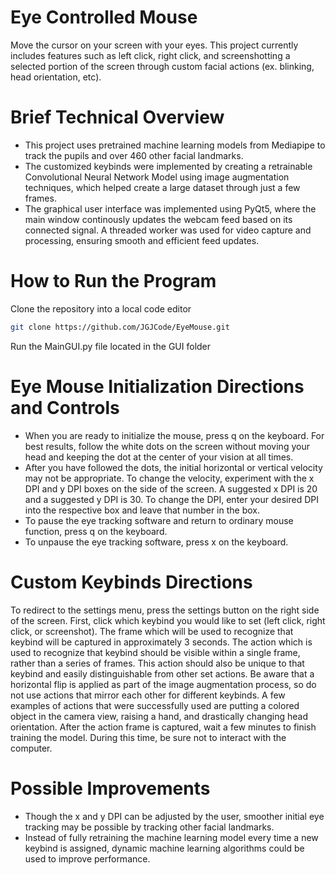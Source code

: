 # **Eye Controlled Mouse**
Move the cursor on your screen with your eyes. This project currently includes features such as left click, right click, and screenshotting a selected portion of the screen through custom facial actions (ex. blinking, head orientation, etc).

# Brief Technical Overview
- This project uses pretrained machine learning models from Mediapipe to track the pupils and over 460 other facial landmarks.
- The customized keybinds were implemented by creating a retrainable Convolutional Neural Network Model using image augmentation techniques, which helped create a large dataset through just a few frames.
- The graphical user interface was implemented using PyQt5, where the main window continously updates the webcam feed based on its connected signal. A threaded worker was used for video capture and processing, ensuring smooth and efficient feed updates.

# How to Run the Program
Clone the repository into a local code editor
```bash
git clone https://github.com/JGJCode/EyeMouse.git
```
Run the MainGUI.py file located in the GUI folder

# Eye Mouse Initialization Directions and Controls
- When you are ready to initialize the mouse, press q on the keyboard. For best results, follow the white dots on the screen without moving your head and keeping the dot at the center of your vision at all times.
- After you have followed the dots, the initial horizontal or vertical velocity may not be appropriate. To change the velocity, experiment with the x DPI and y DPI boxes on the side of the screen. A suggested x DPI is 20 and a suggested y DPI is 30. To change the DPI, enter your desired DPI into the respective box and leave that number in the box.
- To pause the eye tracking software and return to ordinary mouse function, press q on the keyboard.
- To unpause the eye tracking software, press x on the keyboard.

# Custom Keybinds Directions
To redirect to the settings menu, press the settings button on the right side of the screen.
First, click which keybind you would like to set (left click, right click, or screenshot). The frame which will be used to recognize that keybind will be captured in approximately 3 seconds. The action which is used to recognize that keybind should be visible within a single frame, rather than a series of frames. This action should also be unique to that keybind and easily distinguishable from other set actions. Be aware that a horizontal flip is applied as part of the image augmentation process, so do not use actions that mirror each other for different keybinds. A few examples of actions that were successfully used are putting a colored object in the camera view, raising a hand, and drastically changing head orientation. After the action frame is captured, wait a few minutes to finish training the model. During this time, be sure not to interact with the computer.

# Possible Improvements
- Though the x and y DPI can be adjusted by the user, smoother initial eye tracking may be possible by tracking other facial landmarks.
- Instead of fully retraining the machine learning model every time a new keybind is assigned, dynamic machine learning algorithms could be used to improve performance.